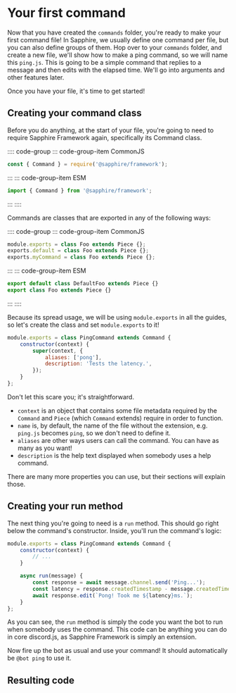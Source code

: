 # Your first command

Now that you have created the `commands` folder, you're ready to make your first command file! In Sapphire, we usually define one command per file, but you can also define groups of them. Hop over to your `commands` folder, and create a new file, we'll show how to make a ping command, so we will name this `ping.js`. This is going to be a simple command that replies to a message and then edits with the elapsed time. We'll go into arguments and other features later.

Once you have your file, it's time to get started!

## Creating your command class

Before you do anything, at the start of your file, you're going to need to require Sapphire Framework again, specifically its Command class.

:::: code-group
::: code-group-item CommonJS
```js
const { Command } = require('@sapphire/framework');
```
:::
::: code-group-item ESM
```js
import { Command } from '@sapphire/framework';
```
:::
::::

Commands are classes that are exported in any of the following ways:

:::: code-group
::: code-group-item CommonJS
```js
module.exports = class Foo extends Piece {};
exports.default = class Foo extends Piece {};
exports.myCommand = class Foo extends Piece {};
```
:::
::: code-group-item ESM
```js
export default class DefaultFoo extends Piece {}
export class Foo extends Piece {}
```
:::
::::

Because its spread usage, we will be using `module.exports` in all the guides, so let's create the class and set `module.exports` to it!

```js
module.exports = class PingCommand extends Command {
	constructor(context) {
		super(context, {
			aliases: ['pong'],
			description: 'Tests the latency.',
		});
	}
};
```

Don't let this scare you; it's straightforward.

- `context` is an object that contains some file metadata required by the `Command` and `Piece` (which `Command` extends) require in order to function.
- `name` is, by default, the name of the file without the extension, e.g. `ping.js` becomes `ping`, so we don't need to define it.
- `aliases` are other ways users can call the command. You can have as many as you want!
- `description` is the help text displayed when somebody uses a help command.

There are many more properties you can use, but their sections will explain those.

## Creating your run method

The next thing you're going to need is a `run` method. This should go right below the command's constructor. Inside, you'll run the command's logic:

<!-- eslint-disable constructor-super -->

```js {6-8}
module.exports = class PingCommand extends Command {
	constructor(context) {
		// ...
	}

	async run(message) {
		const response = await message.channel.send('Ping...');
		const latency = response.createdTimestamp - message.createdTimestamp;
		await response.edit(`Pong! Took me ${latency}ms.`);
	}
};
```

<!-- eslint-enable constructor-super -->

As you can see, the `run` method is simply the code you want the bot to run when somebody uses the command. This code can be anything you can do in core discord.js, as Sapphire Framework is simply an extension.

<!-- TODO(kyranet): Add a mention for editable commands once I make the plugin for it. -->

Now fire up the bot as usual and use your command! It should automatically be `@bot ping` to use it.

## Resulting code

<ResultingCode />
